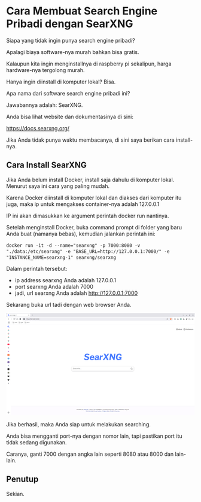 # Cara Membuat Search Engine Pribadi dengan SearXNG

Siapa yang tidak ingin punya search engine pribadi?

Apalagi biaya software-nya murah bahkan bisa gratis.

Kalaupun kita ingin menginstallnya di raspberry pi sekalipun, harga hardware-nya tergolong murah.

Hanya ingin diinstall di komputer lokal? Bisa.

Apa nama dari software search engine pribadi ini?

Jawabannya adalah: SearXNG.

Anda bisa lihat website dan dokumentasinya di sini:

https://docs.searxng.org/ 

Jika Anda tidak punya waktu membacanya, di sini saya berikan cara install-nya.

## Cara Install SearXNG

Jika Anda belum install Docker, install saja dahulu di komputer lokal. Menurut saya ini cara yang paling mudah.

Karena Docker diinstall di komputer lokal dan diakses dari komputer itu juga, maka ip untuk mengakses container-nya adalah 127.0.0.1

IP ini akan dimasukkan ke argument perintah docker run nantinya.

Setelah menginstall Docker, buka command prompt di folder yang baru Anda buat (namanya bebas), kemudian jalankan perintah ini:

```
docker run -it -d --name="searxng" -p 7000:8080 -v "./data:/etc/searxng" -e "BASE_URL=http://127.0.0.1:7000/" -e "INSTANCE_NAME=searxng-1" searxng/searxng
```

Dalam perintah tersebut:

- ip address searxng Anda adalah 127.0.0.1
- port searxng Anda adalah 7000
- jadi, url searxng Anda adalah http://127.0.0.1:7000

Sekarang buka url tadi dengan web browser Anda.

<p align="center">
    <img src="../../media/Screenshot-from-2025-06-09-23-12-32.png?raw=true" alt="tampilan"/>
</p>

Jika berhasil, maka Anda siap untuk melakukan searching.

Anda bisa mengganti port-nya dengan nomor lain, tapi pastikan port itu tidak sedang digunakan.

Caranya, ganti 7000 dengan angka lain seperti 8080 atau 8000 dan lain-lain.

## Penutup

Sekian.